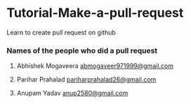 # Tutorial-Make-a-pull-request
Learn to create pull request on github


### Names of the people who did a pull request

1. Abhishek Mogaveera <abmogaveer971999@gmail.com>

2. Parihar Prahalad <pariharprahalad26@gmail.com>

3. Anupam Yadav  <anup2580@gmail.com>
